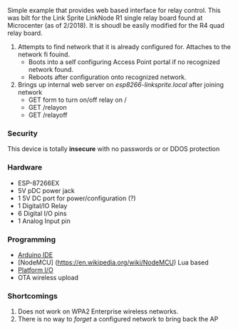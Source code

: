 Simple example that provides web based interface for relay control. This was bilt for the Link Sprite LinkNode R1 single relay board found at Microcenter (as of 2/2018).  It is shoudl be easily modified for the R4 quad relay board.

1) Attempts to find network that it is already configured for.  Attaches to the network fi fouind.
    * Boots into a self configuring Access Point portal if no recognized network found.  
    * Reboots after configuration onto recognized network.
1) Brings up internal web server on _esp8266-linksprite.local_ after joining network
    * GET form to turn on/off relay on /
    * GET /relayon
    * GET /relayoff

### Security ###

This device is totally **insecure** with no passwords or or DDOS protection

### Hardware ###

* ESP-87266EX
* 5V pDC power jack
* 1 5V DC port for power/configuration (?)
* 1 Digital/IO Relay
* 6 Digital I/O pins
* 1 Analog Input pin

### Programming ###

* [Arduino IDE](https://github.com/esp8266/Arduino)
* [NodeMCU] (https://en.wikipedia.org/wiki/NodeMCU) Lua based
* [Platform I/O](https://platformio.org/platforms/espressif8266)
* OTA wireless upload


### Shortcomings ###

1) Does not work on WPA2 Enterprise wireless networks.
1) There is no way to _forget_ a configured network to bring back the AP
